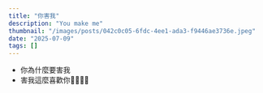```yaml
---
title: "你害我"
description: "You make me"
thumbnail: "/images/posts/042c0c05-6fdc-4ee1-ada3-f9446ae3736e.jpeg"
date: "2025-07-09"
tags: []
---
```

- 你為什麼要害我
- 害我這麼喜歡你🤬🤬😭😭
